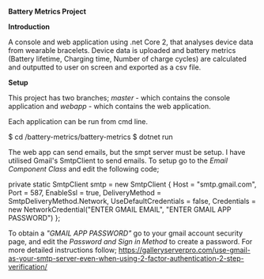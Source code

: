 **Battery Metrics Project**

**Introduction**

A console and web application using .net Core 2, that analyses device data from wearable bracelets. Device data is uploaded and battery metrics (Battery lifetime, Charging time, Number of charge cycles) are calculated and outputted to user on screen and exported as a csv file.

**Setup**

This project has two branches; *master* - which contains the console application and *webapp* - which contains the web application.

Each application can be run from cmd line.

$ cd /battery-metrics/battery-metrics
$ dotnet run

The web app can send emails, but the smpt server must be setup. I have utilised Gmail's SmtpClient to send emails.
To setup go to the *Email Component Class* and edit the following code;

private static SmtpClient smtp = new SmtpClient
{
    Host = "smtp.gmail.com",
    Port = 587,
    EnableSsl = true,
    DeliveryMethod = SmtpDeliveryMethod.Network,
    UseDefaultCredentials = false,
    Credentials = new NetworkCredential("ENTER GMAIL EMAIL", "ENTER GMAIL APP PASSWORD")
};

To obtain a *"GMAIL APP PASSWORD"* go to your gmail account security page, and edit the *Password and Sign in Method* to create a password. For more detailed instructions follow; https://galleryserverpro.com/use-gmail-as-your-smtp-server-even-when-using-2-factor-authentication-2-step-verification/
